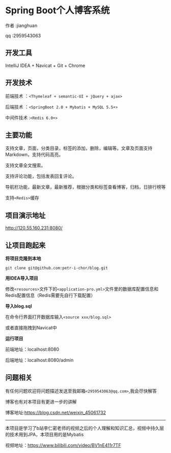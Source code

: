 Spring Boot个人博客系统
==========

作者 :jianghuan

qq :2959543063

开发工具
----------

IntelliJ IDEA + Navicat  + Git + Chrome

开发技术
----------

前端技术 ：`<Thymeleaf + semantic-UI + jQuery + ajax>`

后端技术 ：`<SpringBoot 2.0 + Mybatis + MySQL 5.5+>`

中间件技术 :`<Redis 6.0+>`

主要功能
---------

支持文章，页面，分类目录，标签的添加，删除，编辑等。文章及页面支持Markdown，支持代码高亮。

支持文章全文搜索。

支持评论功能，包括发表回复评论。

导航栏功能，最新文章，最新推荐，根据分类和标签查看博客，归档，日排行榜等

支持`<Redis>`缓存

项目演示地址
------------

http://120.55.160.231:8080/

让项目跑起来
-------------

**将项目克隆到本地**

```shell
git clone git@github.com:petr-i-chor/blog.git
```
**用IDEA导入项目**

修改`<resources>`文件下的`<application-pro.yml>`文件里的数据库配置信息和Redis配置信息（Redis需要先自行下载配置）

**导入blog.sql**

在命令行界面打开数据库输入`<source xxx/blog.sql>`

或者直接拖拽到Navicat中

**运行项目**

前端地址：localhost:8080

后端地址：localhost:8080/admin

问题相关
---------

有任何问题欢迎将问题描述发送至我邮箱`<2959543063@qq.com>`,我会尽快解答

博客也有对本项目有更进一步的讲解

博客地址:https://blog.csdn.net/weixin_45061732



<hr>
本项目是学习了b站李仁密老师的视频之后的个人理解和知识汇总，视频中持久层的技术用到JPA，本项目用的是Mybatis

视频地址：https://www.bilibili.com/video/BV1nE411r7TF


